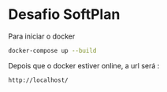 # Desafio SoftPlan



Para iniciar o docker 
```sh
docker-compose up --build
```

Depois que o docker estiver online, a url será :

```sh
http://localhost/
```